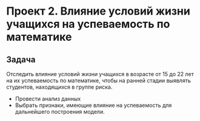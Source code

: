 # Проект 2. Влияние условий жизни учащихся на успеваемость по математике

## Задача
Отследить влияние условий жизни учащихся в возрасте от 15 до 22 лет на их успеваемость по математике, чтобы на ранней стадии выявлять студентов, находящихся в группе риска.
* Провести анализ данных
* Выбрать признаки, имеющие влияние на успеваемость для дальнейшего построения модели.

